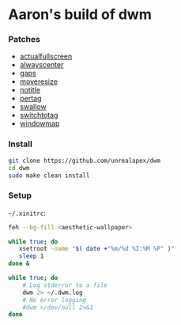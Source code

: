 # Aaron's build of dwm

### Patches
- [actualfullscreen](https://dwm.suckless.org/patches/actualfullscreen/)
- [alwayscenter](https://dwm.suckless.org/patches/alwayscenter/)
- [gaps](https://dwm.suckless.org/patches/gaps/)
- [moveresize](https://dwm.suckless.org/patches/moveresize/)
- [notitle](https://dwm.suckless.org/patches/notitle/)
- [pertag](https://dwm.suckless.org/patches/pertag/)
- [swallow](https://dwm.suckless.org/patches/swallow/)
- [switchtotag](https://dwm.suckless.org/patches/switchtotag/)
- [windowmap](https://dwm.suckless.org/patches/windowmap/)

### Install
```bash
git clone https://github.com/unrealapex/dwm
cd dwm
sudo make clean install
```

### Setup
`~/.xinitrc`:
```bash
feh --bg-fill <aesthetic-wallpaper>

while true; do
   xsetroot -name "$( date +"%m/%d %I:%M %P" )"
   sleep 1
done &

while true; do
    # Log stderror to a file 
    dwm 2> ~/.dwm.log
    # No error logging
    #dwm >/dev/null 2>&1
done
```

